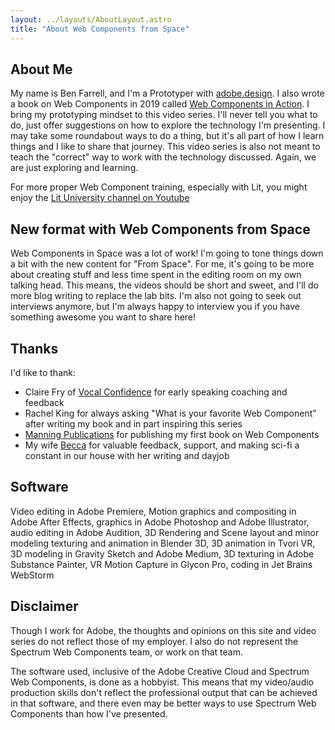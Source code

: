 ```yaml
---
layout: ../layouts/AboutLayout.astro
title: "About Web Components from Space"
---
```


<h2>About Me</h2>
<p>
    My name is Ben Farrell, and I'm a Prototyper with <a href="https://adobe.design/">adobe.design</a>.
    I also wrote a book on Web Components in 2019 called <a href="https://www.manning.com/books/web-components-in-action">Web Components in Action</a>.
    I bring my prototyping mindset to this video series. I'll never tell you what to do, just offer suggestions
    on how to explore the technology I'm presenting. I may take some roundabout ways to do a thing, but it's all
    part of how I learn things and I like to share that journey. This video series is also not meant to teach the "correct" way to work with
    the technology discussed. Again, we are just exploring and learning.
</p>
<p>For more proper Web Component training, especially with Lit, you might enjoy the <a href="https://www.youtube.com/channel/UCok4ZKSzM3jY7JQRMlF-DPg">Lit University channel on Youtube</a></p>

<h2>New format with Web Components from Space</h2>
<p>
    Web Components in Space was a lot of work! I'm going to tone things down a bit with the new content for "From Space". For me, it's going
    to be more about creating stuff and less time spent in the editing room on my own talking head. This means, the videos
    should be short and sweet, and I'll do more blog writing to replace the lab bits. I'm also not going to seek out interviews
    anymore, but I'm always happy to interview you if you have something awesome you want to share here!
</p>

<h2>Thanks</h2>
<p>
    I'd like to thank:
</p>
<ul>
    <li>Claire Fry of <a href="https://www.vocalconfidencetraining.com">Vocal Confidence</a> for early speaking coaching and feedback</li>
    <li>Rachel King for always asking "What is your favorite Web Component" after writing my book and in part inspiring this series</li>
    <li><a href="https://www.manning.com/">Manning Publications</a> for publishing my first book on Web Components</li>
    <li>My wife <a href="https://rebeccagomezfarrell.com/">Becca</a> for valuable feedback, support, and making sci-fi a constant in our house with her writing and dayjob</li>
</ul>

<h2>Software</h2>
<p>
    Video editing in Adobe Premiere, Motion graphics and compositing in Adobe After Effects, graphics in Adobe Photoshop and Adobe Illustrator, audio editing in Adobe Audition,
    3D Rendering and Scene layout and minor modeling texturing and animation in Blender 3D, 3D animation in Tvori VR, 3D modeling in
    Gravity Sketch and Adobe Medium, 3D texturing in Adobe Substance Painter, VR Motion Capture in Glycon Pro,
    coding in Jet Brains WebStorm
</p>


<h2>Disclaimer</h2>
<p>
    Though I work for Adobe, the thoughts and opinions on this site and video series do not reflect those of my
    employer. I also do not represent the Spectrum Web Components team, or work on that team.
</p>
<p>
    The software used, inclusive of the Adobe Creative Cloud and Spectrum Web Components, is done as a hobbyist.
    This means that my video/audio production skills don't reflect the professional output that can be achieved in
    that software, and there even may be better ways to use Spectrum Web Components than how I've presented.
</p>

